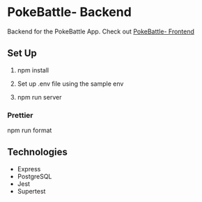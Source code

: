 # PokeBattle- Backend

Backend for the PokeBattle App. Check out [PokeBattle- Frontend](https://github.com/ajg7/PokeBattle-Backend)

## Set Up

1. npm install

2. Set up .env file using the sample env

3. npm run server

### Prettier

npm run format

## Technologies

- Express
- PostgreSQL
- Jest
- Supertest
